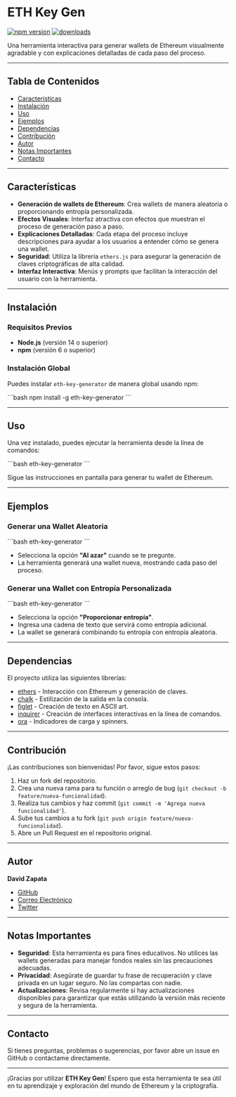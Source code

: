 # ETH Key Gen

[![npm version](https://img.shields.io/npm/v/eth-key-generator.svg)](https://www.npmjs.com/package/eth-key-generator)
[![downloads](https://img.shields.io/npm/dt/eth-key-generator.svg)](https://www.npmjs.com/package/eth-key-generator)

Una herramienta interactiva para generar wallets de Ethereum visualmente agradable y con explicaciones detalladas de cada paso del proceso.

---

## Tabla de Contenidos

- [Características](#características)
- [Instalación](#instalación)
- [Uso](#uso)
- [Ejemplos](#ejemplos)
- [Dependencias](#dependencias)
- [Contribución](#contribución)
- [Autor](#autor)
- [Notas Importantes](#notas-importantes)
- [Contacto](#contacto)

---

## Características

- **Generación de wallets de Ethereum**: Crea wallets de manera aleatoria o proporcionando entropía personalizada.
- **Efectos Visuales**: Interfaz atractiva con efectos que muestran el proceso de generación paso a paso.
- **Explicaciones Detalladas**: Cada etapa del proceso incluye descripciones para ayudar a los usuarios a entender cómo se genera una wallet.
- **Seguridad**: Utiliza la librería `ethers.js` para asegurar la generación de claves criptográficas de alta calidad.
- **Interfaz Interactiva**: Menús y prompts que facilitan la interacción del usuario con la herramienta.

---

## Instalación

### Requisitos Previos

- **Node.js** (versión 14 o superior)
- **npm** (versión 6 o superior)

### Instalación Global

Puedes instalar `eth-key-generator` de manera global usando npm:

\```bash
npm install -g eth-key-generator
\```

---

## Uso

Una vez instalado, puedes ejecutar la herramienta desde la línea de comandos:

\```bash
eth-key-generator
\```

Sigue las instrucciones en pantalla para generar tu wallet de Ethereum.

---

## Ejemplos

### Generar una Wallet Aleatoria

\```bash
eth-key-generator
\```

- Selecciona la opción **"Al azar"** cuando se te pregunte.
- La herramienta generará una wallet nueva, mostrando cada paso del proceso.

### Generar una Wallet con Entropía Personalizada

\```bash
eth-key-generator
\```

- Selecciona la opción **"Proporcionar entropía"**.
- Ingresa una cadena de texto que servirá como entropía adicional.
- La wallet se generará combinando tu entropía con entropía aleatoria.

---

## Dependencias

El proyecto utiliza las siguientes librerías:

- [ethers](https://www.npmjs.com/package/ethers) - Interacción con Ethereum y generación de claves.
- [chalk](https://www.npmjs.com/package/chalk) - Estilización de la salida en la consola.
- [figlet](https://www.npmjs.com/package/figlet) - Creación de texto en ASCII art.
- [inquirer](https://www.npmjs.com/package/inquirer) - Creación de interfaces interactivas en la línea de comandos.
- [ora](https://www.npmjs.com/package/ora) - Indicadores de carga y spinners.

---

## Contribución

¡Las contribuciones son bienvenidas! Por favor, sigue estos pasos:

1. Haz un fork del repositorio.
2. Crea una nueva rama para tu función o arreglo de bug (`git checkout -b feature/nueva-funcionalidad`).
3. Realiza tus cambios y haz commit (`git commit -m 'Agrega nueva funcionalidad'`).
4. Sube tus cambios a tu fork (`git push origin feature/nueva-funcionalidad`).
5. Abre un Pull Request en el repositorio original.

---

## Autor

**David Zapata**

- [GitHub](https://github.com/DavidZapataOh)
- [Correo Electrónico](mailto:davidzapata5885@gmail.com)
- [Twitter](https://x.com/DavidZapataOh)

---

## Notas Importantes

- **Seguridad**: Esta herramienta es para fines educativos. No utilices las wallets generadas para manejar fondos reales sin las precauciones adecuadas.
- **Privacidad**: Asegúrate de guardar tu frase de recuperación y clave privada en un lugar seguro. No las compartas con nadie.
- **Actualizaciones**: Revisa regularmente si hay actualizaciones disponibles para garantizar que estás utilizando la versión más reciente y segura de la herramienta.

---

## Contacto

Si tienes preguntas, problemas o sugerencias, por favor abre un issue en GitHub o contáctame directamente.

---

¡Gracias por utilizar **ETH Key Gen**! Espero que esta herramienta te sea útil en tu aprendizaje y exploración del mundo de Ethereum y la criptografía.